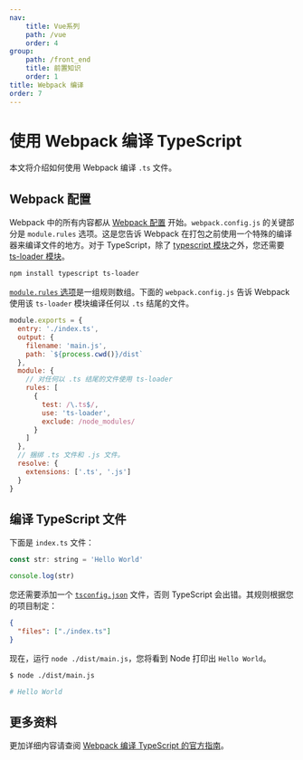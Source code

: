 ```yaml
---
nav:
    title: Vue系列
    path: /vue
    order: 4
group:
    path: /front_end
    title: 前置知识
    order: 1    
title: Webpack 编译
order: 7 
---
```


# 使用 Webpack 编译 TypeScript

本文将介绍如何使用 Webpack 编译 `.ts` 文件。

## Webpack 配置

Webpack 中的所有内容都从 [Webpack 配置](https://masteringjs.io/tutorials/webpack/config) 开始。`webpack.config.js` 的关键部分是 `module.rules` 选项。这是您告诉 Webpack 在打包之前使用一个特殊的编译器来编译文件的地方。对于 TypeScript，除了 [typescript 模块](https://www.npmjs.com/package/typescript)之外，您还需要 [ts-loader 模块](https://www.npmjs.com/package/ts-loader)。

```bash
npm install typescript ts-loader
```

[`module.rules` 选项](https://webpack.js.org/configuration/module/)是一组规则数组。下面的 `webpack.config.js` 告诉 Webpack 使用该 `ts-loader` 模块编译任何以 `.ts` 结尾的文件。

```js
module.exports = {
  entry: './index.ts',
  output: {
    filename: 'main.js',
    path: `${process.cwd()}/dist`
  },
  module: {
    // 对任何以 .ts 结尾的文件使用 ts-loader
    rules: [
      {
        test: /\.ts$/,
        use: 'ts-loader',
        exclude: /node_modules/
      }
    ]
  },
  // 捆绑 .ts 文件和 .js 文件。
  resolve: {
    extensions: ['.ts', '.js']
  }
}
```

## 编译 TypeScript 文件

下面是 `index.ts` 文件：

```js
const str: string = 'Hello World'

console.log(str)
```

您还需要添加一个 [`tsconfig.json`](https://www.typescriptlang.org/docs/handbook/tsconfig-json.html) 文件，否则 TypeScript 会出错。其规则根据您的项目制定：

```json
{
  "files": ["./index.ts"]
}
```

现在，运行 `node ./dist/main.js`，您将看到 Node 打印出 `Hello World`。

```bash
$ node ./dist/main.js

# Hello World
```

## 更多资料

更加详细内容请查阅 [Webpack 编译 TypeScript 的官方指南](https://webpack.js.org/guides/typescript/)。
